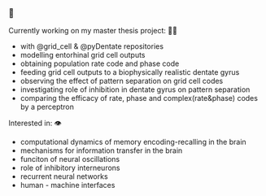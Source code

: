 ###  👋


<!--
**barisckuru/barisckuru** is a ✨ _special_ ✨ repository because its `README.md` (this file) appears on your GitHub profile.

--> 

Currently working on my master thesis project: ✍🏽
- with @grid_cell & @pyDentate repositories
- modelling entorhinal grid cell outputs
- obtaining population rate code and phase code
- feeding grid cell outputs to a biophysically realistic dentate gyrus
- observing the effect of pattern separation on grid cell codes
- investigating role of inhibition in dentate gyrus on pattern separation
- comparing the efficacy of rate, phase and complex(rate&phase) codes by a perceptron

Interested in: 👁
- computational dynamics of memory encoding-recalling in the brain
- mechanisms for information transfer in the brain
- funciton of neural oscillations
- role of inhibitory interneurons
- recurrent neural networks
- human - machine interfaces


